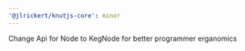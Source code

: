 ```yaml
---
'@jlrickert/knutjs-core': minor
---
```


Change Api for Node to KegNode for better programmer erganomics

